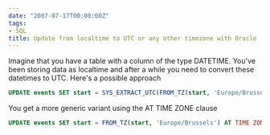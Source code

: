 ```yaml
---
date: "2007-07-17T00:00:00Z"
tags:
- SQL
title: Update from localtime to UTC or any other timezone with Oracle
---
```

Imagine that you have a table with a column of the type DATETIME. You've been storing data as localtime and after a while you need to convert these datetimes to UTC. Here's a possible approach

```sql
UPDATE events SET start = SYS_EXTRACT_UTC(FROM_TZ(start, 'Europe/Brussels'));
```

You get a more generic variant using the AT TIME ZONE clause

```sql
UPDATE events SET start = FROM_TZ(start, 'Europe/Brussels') AT TIME ZONE 'America/Denver';
```
